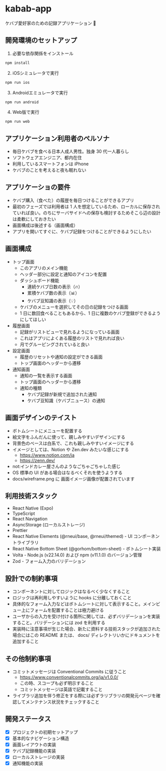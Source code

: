 # kabab-app

ケバブ愛好家のための記録アプリケーション 🥙

## 開発環境のセットアップ

1. 必要な依存関係をインストール

```bash
npm install
```

2. iOSシミュレータで実行

```bash
npm run ios
```

3. Androidエミュレータで実行

```bash
npm run android
```

4. Web版で実行

```bash
npm run web
```

## アプリケーション利用者のペルソナ

- 毎日ケバブを食べる日本人成人男性。独身 30 代一人暮らし
- ソフトウェアエンジニア、都内在住
- 利用しているスマートフォンは iPhone
- ケバブのことを考えると夜も眠れない

## アプリケーショの要件

- ケバブ購入（食べた）の履歴を毎日つけることができるアプリ
- 最初のフェーズでは利用者は 1 人を想定しているため、ローカルに保存されていれば良い。のちにサーバサイドへの保存も検討するためそこら辺の設計は柔軟にしておきたい
- 画面構成は後述する（画面構成）
- アプリを開いてすぐに、ケバブ記録をつけることができるようにしたい

## 画面構成

- トップ画面
  - このアプリのメイン機能
  - ヘッダー部分に設定と通知のアイコンを配置
  - ダッシュボード機能
    - 連続ケバブ日数の表示（🔥）
    - 累積ケバブ数の表示（📊）
    - ケバブ豆知識の表示（💡）
  - ケバブのメニューを選択してその日の記録をつける画面
  - 1 日に数回食べることもあるから、1 日に複数のケバブ登録ができるようにしてほしい
- 履歴画面
  - 記録がリストビューで見れるようになっている画面
  - これはアプリによくある履歴のリストで見れれば良い
  - 月でグルーピングされていると良い
- 設定画面
  - 履歴のリセットや通知の設定ができる画面
  - トップ画面のヘッダーから遷移
- 通知画面
  - 通知の一覧を表示する画面
  - トップ画面のヘッダーから遷移
  - 通知の種類
    - ケバブ記録が新規で追加された通知
    - ケバブ豆知識（ケバブニュース）の通知

## 画面デザインのテイスト

- ボトムシートにメニューを配置する
- 絵文字をふんだんに使って、親しみやすいデザインにする
- 背景色のベースは白系で、これも親しみやすいイメージにする
- イメージとしては、Notion や Zen.dev みたいな感じにする
  - https://www.notion.com/ja
  - https://zenn.dev/
- not:インドカレー屋さんのようなごちゃごちゃした感じ
- OS 標準の UI がある場合はなるべくそれを使うようする
- docs/wireframe.png に 画面イメージ画像が配置されています

## 利用技術スタック

- React Native (Expo)
- TypeScript
- React Navigation
- AsyncStorage (ローカルストレージ)
- Prettier
- React Native Elements (@rneui/base, @rneui/themed) - UI コンポーネントライブラリ
- React Native Bottom Sheet (@gorhom/bottom-sheet) - ボトムシート実装
- Volta - Node.js (v22.14.0) および npm (v11.1.0) のバージョン管理
- Zod - フォーム入力のバリデーション


## 設計での制約事項
- コンポーネントに対してロジックはなるべく少なくすること
- ロジックは再利用しやすいように hooks に分離しておくこと
- 具体的なフォーム入力などはボトムシートに対して表示すること。メインビュー上にフォームを配置することは極力避ける
- ユーザからの入力を受け付ける箇所に関しては、必ずバリデーションを実装すること。バリデーションには zod を利用する
- 実装時に注意事項が生じた場合、新たに資料する技術スタックが追加された場合にはこの README または、 docs/ ディレクトリいかにドキュメントを追加すること

## その他制約事項

- コミットメッセージは Conventional Commits に従うこと
  - https://www.conventionalcommits.org/ja/v1.0.0/
  - この時、スコープも必ず明示すること
  - コミットメッセージは英語で記載すること
- ライブラリ追加を伴う修正をする際には必ずラリブラリの開発元ページを確認してメンテナンス状況をチェックすること

## 開発ステータス

- [x] プロジェクトの初期セットアップ
- [x] 基本的なナビゲーション構造
- [x] 画面レイアウトの実装
- [x] ケバブ記録機能の実装
- [x] ローカルストレージの実装
- [x] 通知機能の実装
